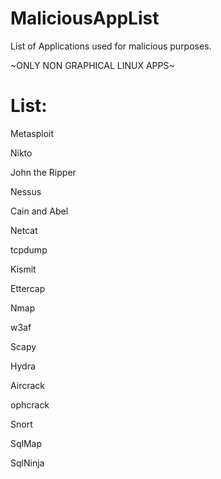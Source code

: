 MaliciousAppList
================

List of Applications used for malicious purposes.

~ONLY NON GRAPHICAL LINUX APPS~

List:
================

Metasploit

Nikto

John the Ripper

Nessus

Cain and Abel

Netcat

tcpdump

Kismit

Ettercap

Nmap

w3af

Scapy

Hydra

Aircrack

ophcrack

Snort

SqlMap

SqlNinja







